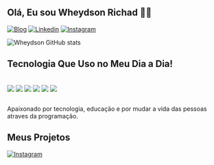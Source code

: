## Olá, Eu sou Wheydson Richad 👋🏽

[![Blog](https://img.shields.io/website?label=timetechsoft.vercel.app&style=for-the-badge&url=https://timetechsoft.vercel.app/)](https://timetechsoft.vercel.app)
[![Linkedin](https://img.shields.io/badge/LinkedIn-0077B5?style=for-the-badge&logo=linkedin&logoColor=white)](https://www.linkedin.com/in/wheydsonrichardsa/)
[![Instagram](https://img.shields.io/badge/Instagram-E4405F?style=for-the-badge&logo=instagram&logoColor=white)](https://instagram.com/timetechsoftware)


![Wheydson GitHub stats](https://github-readme-stats.vercel.app/api?username=WheydsonRichard&show_icons=true&theme=dark)


## Tecnologia Que Uso no Meu Dia a Dia!

<div style="display: inline_block"><br/>
    <img align="center" alta="html5" src="https://img.shields.io/badge/HTML5-E34F26?style=for-the-badge&logo=html5&logoColor=white"/>
    <img align="center" alta="CSS" src="https://img.shields.io/badge/CSS3-1572B6?style=for-the-badge&logo=css3&logoColor=white"/>
    <img align="center" alta="PYTHON" src="https://img.shields.io/badge/Python-14354C?style=for-the-badge&logo=python&logoColor=white"/>
    <img align="center" alta="JAVASCR" src="https://img.shields.io/badge/JavaScript-F7DF1E?style=for-the-badge&logo=javascript&logoColor=black"/>
    <img align="center" alta="TYPE" src="https://img.shields.io/badge/TypeScript-007ACC?style=for-the-badge&logo=typescript&logoColor=white"/>
    <img align="center" alta="REACT" src="https://img.shields.io/badge/React-20232A?style=for-the-badge&logo=react&logoColor=61DAFB"/>

</div><br/>

Apaixonado por tecnologia, educação e por mudar a vida das pessoas atraves da programação.


## Meus Projetos

[![Instagram](https://img.shields.io/badge/Jira-0052CC?style=for-the-badge&logo=Jira&logoColor=white
)]()
